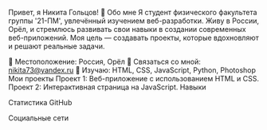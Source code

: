 Привет, я Никита Гольцов! 👋
Обо мне
Я студент физического факультета группы '21-ПМ', увлечённый изучением веб-разработки. Живу в России, Орёл, и стремлюсь развивать свои навыки в создании современных веб-приложений. Моя цель — создавать проекты, которые вдохновляют и решают реальные задачи.

📍 Местоположение: Россия, Орёл
📧 Связаться со мной: nikita73@yandex.ru
🌱 Изучаю: HTML, CSS, JavaScript, Python, Photoshop
Мои проекты
Проект 1: Веб-приложение с использованием HTML и CSS.
Проект 2: Интерактивная страница на JavaScript.
Навыки






Статистика GitHub


Социальные сети
